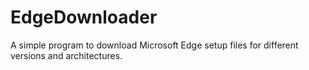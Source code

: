 # EdgeDownloader
A simple program to download Microsoft Edge setup files for different versions and architectures.
